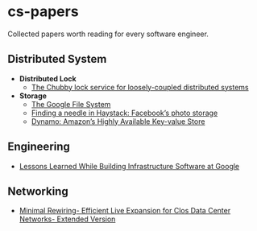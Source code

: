 # cs-papers

Collected papers worth reading for every software engineer.

## Distributed System

- **Distributed Lock**
    - [The Chubby lock service for loosely-coupled distributed systems](./distributed-system/The%20Chubby%20lock%20service%20for%20loosely-coupled%20distributed%20systems.pdf)
- **Storage**
    - [The Google File System](./distributed-system/The%20Google%20File%20System.pdf) 
    - [Finding a needle in Haystack: Facebook’s photo storage](./distributed-system/Finding%20a%20needle%20in%20Haystack-%20Facebook’s%20photo%20storage.pdf) 
    - [Dynamo: Amazon’s Highly Available Key-value Store ](./distributed-system/Dynamo-%20Amazon’s%20Highly%20Available%20Key-value%20Store%20.pdf) 

## Engineering

- [Lessons Learned While Building Infrastructure Software at Google](./engineering/Lessons%20Learned%20While%20Building%20Infrastructure%20Software%20at%20Google.pdf)

## Networking

- [Minimal Rewiring- Efficient Live Expansion for Clos Data Center Networks- Extended Version](./networking/Minimal%20Rewiring-%20Efficient%20Live%20Expansion%20for%20Clos%20Data%20Center%20Networks-%20Extended%20Version.pdf)
